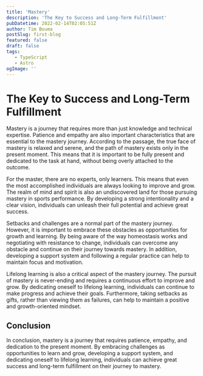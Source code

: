 ```yaml
---
title: 'Mastery'
description: 'The Key to Success and Long-Term Fulfillment'
pubDatetime: 2022-02-14T02:05:51Z
author: Tim Bouma
postSlug: first-blog
featured: false
draft: false
tags:
   - TypeScript
   - Astro
ogImage: ''
---
```


# The Key to Success and Long-Term Fulfillment

Mastery is a journey that requires more than just knowledge and technical expertise. Patience and empathy are also important characteristics that are essential to the mastery journey. According to the passage, the true face of mastery is relaxed and serene, and the path of mastery exists only in the present moment. This means that it is important to be fully present and dedicated to the task at hand, without being overly attached to the outcome.

For the master, there are no experts, only learners. This means that even the most accomplished individuals are always looking to improve and grow. The realm of mind and spirit is also an undiscovered land for those pursuing mastery in sports performance. By developing a strong intentionality and a clear vision, individuals can unleash their full potential and achieve great success.

Setbacks and challenges are a normal part of the mastery journey. However, it is important to embrace these obstacles as opportunities for growth and learning. By being aware of the way homeostasis works and negotiating with resistance to change, individuals can overcome any obstacle and continue on their journey towards mastery. In addition, developing a support system and following a regular practice can help to maintain focus and motivation.

Lifelong learning is also a critical aspect of the mastery journey. The pursuit of mastery is never-ending and requires a continuous effort to improve and grow. By dedicating oneself to lifelong learning, individuals can continue to make progress and achieve their goals. Furthermore, taking setbacks as gifts, rather than viewing them as failures, can help to maintain a positive and growth-oriented mindset.

## Conclusion

In conclusion, mastery is a journey that requires patience, empathy, and dedication to the present moment. By embracing challenges as opportunities to learn and grow, developing a support system, and dedicating oneself to lifelong learning, individuals can achieve great success and long-term fulfillment on their journey to mastery.
